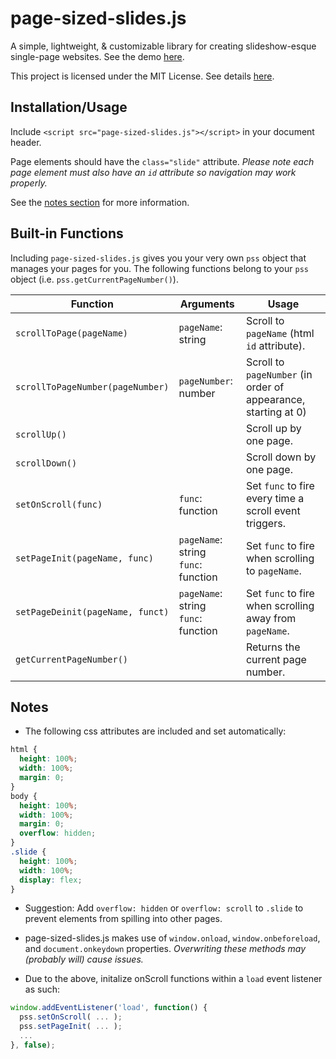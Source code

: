 # page-sized-slides.js

A simple, lightweight, & customizable library for creating slideshow-esque single-page websites. See the demo [here](http://jmao.co/page-sized-slides/).

This project is licensed under the MIT License. See details [here](https://github.com/justinmao/page-sized-slides/blob/master/LICENSE).

## Installation/Usage

Include `<script src="page-sized-slides.js"></script>` in your document header.

Page elements should have the `class="slide"` attribute. *Please note each page element must also have an `id` attribute so navigation may work properly.*

See the [notes section](##notes) for more information.

## Built-in Functions

Including `page-sized-slides.js` gives you your very own `pss` object that manages your pages for you. The following functions belong to your `pss` object (i.e. `pss.getCurrentPageNumber()`).

| Function                         | Arguments                                | Usage |
| -------------------------------- | ---------------------------------------- | --- |
| `scrollToPage(pageName)`         | `pageName`: string                       | Scroll to `pageName` (html `id` attribute). |
| `scrollToPageNumber(pageNumber)` | `pageNumber`: number                     | Scroll to `pageNumber` (in order of appearance, starting at 0) |
| `scrollUp()`                     |                                          | Scroll up by one page.
| `scrollDown()`                   |                                          | Scroll down by one page.
| `setOnScroll(func)`              | `func`: function                         | Set `func` to fire every time a scroll event triggers. |
| `setPageInit(pageName, func)`    | `pageName`: string <br> `func`: function | Set `func` to fire when scrolling to `pageName`. |
| `setPageDeinit(pageName, funct)` | `pageName`: string <br> `func`: function | Set `func` to fire when scrolling away from `pageName`. |
| `getCurrentPageNumber()`         |                                          | Returns the current page number. |

## Notes

* The following css attributes are included and set automatically:
```css
html {
  height: 100%;
  width: 100%;
  margin: 0;
}
body {
  height: 100%;
  width: 100%;
  margin: 0;
  overflow: hidden;
}
.slide {
  height: 100%;
  width: 100%;
  display: flex;
}
```

* Suggestion: Add `overflow: hidden` or `overflow: scroll` to `.slide` to prevent elements from spilling into other pages.

* page-sized-slides.js makes use of `window.onload`, `window.onbeforeload`, and `document.onkeydown` properties. *Overwriting these methods may (probably will) cause issues.*

* Due to the above, initalize onScroll functions within a `load` event listener as such:
```javascript
window.addEventListener('load', function() {
  pss.setOnScroll( ... );
  pss.setPageInit( ... );
  ...
}, false);
